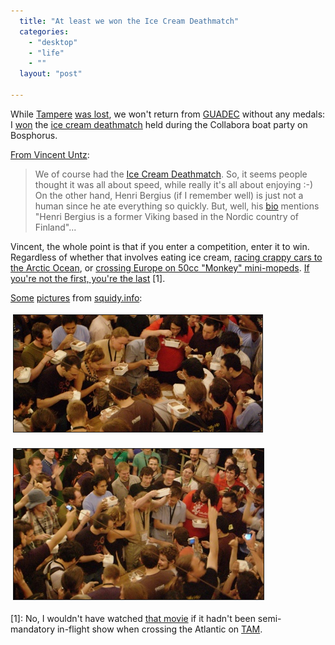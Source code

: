 ```yaml
---
  title: "At least we won the Ice Cream Deathmatch"
  categories: 
    - "desktop"
    - "life"
    - ""
  layout: "post"

---
```

<p>
While <a href="http://bergie.iki.fi/blog/tampere_is_a_candidate_for_guadec_and_akademy_2009.html">Tampere</a> <a href="http://dot.kde.org/1215794861/">was lost</a>, we won't return from <a href="http://guadec.expectnation.com/public/content/main">GUADEC</a> without any medals: I <a href="http://flickr.com/photos/keybuk/2664226776/">won</a> the <a href="http://live.gnome.org/GUADEC/2008/Events/IceCreamDeathmatch">ice cream deathmatch</a> held during the Collabora boat party on Bosphorus.
</p><p>
<a href="http://www.vuntz.net/journal/2008/07/11/481-guadec-notes-3">From Vincent Untz</a>:
</p><blockquote>
We of course had the <a href="http://live.gnome.org/GUADEC/2008/Events/IceCreamDeathmatch">Ice Cream Deathmatch</a>. So, it seems people thought it was all about speed, while really it's all about enjoying :-) On the other hand, Henri Bergius (if I remember well) is just not a human since he ate everything so quickly. But, well, his <a href="http://guadec.expectnation.com/guadec08/public/schedule/speaker/82">bio</a> mentions "Henri Bergius is a former Viking based in the Nordic country of Finland"...
</blockquote><p>
Vincent, the whole point is that if you enter a competition, enter it to win. Regardless of whether that involves eating ice cream, <a href="http://www.routamc.org/sprintti-2004/">racing crappy cars to the Arctic Ocean</a>, or <a href="http://www.deathmonkey.org/">crossing Europe on 50cc "Monkey" mini-mopeds</a>. <a href="http://www.imdb.com/title/tt0415306/quotes">If you're not the first, you're the last</a> [1].
</p><p>
<a href="http://flickr.com/photos/pierlux/2656191753/in/pool-813408@N21">Some</a> <a href="http://flickr.com/photos/pierlux/2657021120/in/pool-813408@N21">pictures</a> from <a href="http://flickr.com/people/pierlux/">squidy.info</a>:
</p><p>
<a href="/files/Guadec_2008_IceCream_Eating.png"><img src="/files/Guadec_2008_IceCream_Eating-tm.jpg" height="187" width="398" border="1" hspace="4" vspace="4" alt="Guadec 2008 Icecream Deathmatch: Eating" title="Guadec 2008 Icecream Deathmatch: Eating" /></a>
</p><p>
<a href="/files/Guadec_2008_IceCream_Winner.png"><img src="/files/Guadec_2008_IceCream_Winner-tm.jpg" height="241" width="400" border="1" hspace="4" vspace="4" alt="Guadec 2008 Icecream deathmatch: Winner" title="Guadec 2008 Icecream deathmatch: Winner" /></a>
</p><p>
[1]: No, I wouldn't have watched <a href="http://en.wikipedia.org/wiki/Talladega_Nights:_The_Ballad_of_Ricky_Bobby">that movie</a> if it hadn't been semi-mandatory in-flight show when crossing the Atlantic on <a href="http://en.wikipedia.org/wiki/TAM_Airlines#Flying_Abroad">TAM</a>.
</p>
